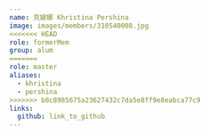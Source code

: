 ```yaml
---
name: 克媞娜 Khristina Pershina 
image: images/members/310540008.jpg 
<<<<<<< HEAD
role: formerMem
group: alum
=======
role: master
aliases:
  - khristina
  - pershina
>>>>>>> b8c8985675a23627432c7da5e8ff9e8eabca77c9
links:
  github: link_to_github 
---
```

